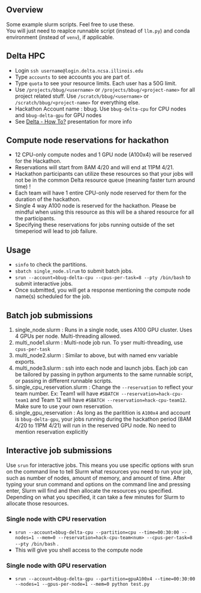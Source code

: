 ## Overview
Some example slurm scripts. Feel free to use these. <br>
You will just need to reaplce runnable script (instead of `llm.py`) and conda environment (instead of `venv`), if applicable. <br>

## Delta HPC
- Login `ssh username@login.delta.ncsa.illinois.edu`
- Type `accounts` to see accounts you are part of.
- Type `quota` to see your resource limits. Each user has a 50G limit.
- Use `/projects/bbug/<username>` or `/projects/bbug/<project-name>` for all project related stuff. Use `/scratch/bbug/<username>` or `/scratch/bbug/<project-name>` for everything else.
- Hackathon Account name : bbug. Use `bbug-delta-cpu` for CPU nodes and `bbug-delta-gpu` for GPU nodes
- See [Delta - How To?](https://docs.google.com/presentation/d/1mHNwGp0Q5nmYJDCRyYZPT7_THEG9VanX/edit#slide=id.p1) presentation for more info

## Compute node reservations for hackathon
- 12 CPU-only compute nodes and 1 GPU node (A100x4) will be reserved for the Hackathon.
- Reservations will start from 8AM 4/20 and will end at 11PM 4/21.
- Hackathon participants can utilize these resources so that your jobs will not be in the common Delta resource queue (meaning faster turn around time) !
- Each team will have 1 entire CPU-only node reserved for them for the duration of the hackathon.
- Single 4 way A100 node is reserved for the hackathon. Please be mindful when using this resource as this will be a shared resource for all the participants.
- Specifying these reservations for jobs running outside of the set timeperiod will lead to job failure.


## Usage
- `sinfo` to check the partitions. 
- `sbatch single_node.slrum` to submit batch jobs.
- `srun --account=bbug-delta-cpu --cpus-per-task=8 --pty /bin/bash` to submit interactive jobs.
- Once submitted, you will get a response mentioning the compute node name(s) scheduled for the job.

## Batch job submissions

1. single_node.slurm : Runs in a single node, uses A100 GPU cluster. Uses 4 GPUs per node. Multi-threading allowed.
2. multi_node1.slurm : Multi-node job run. To yser multi-threading, use `cpus-per-task`
3. multi_node2.slurm : Similar to above, but with named env variable exports.
4. multi_node3.slurm : ssh into each node and launch jobs. Each job can be tailored by passing in python arguments to the same runnable script, or passing in different runnable scripts.
5. single_cpu_reservation.slurm : Change the `--reservation` to reflect your team number. Ex: Team1 will have `#SBATCH --reservation=hack-cpu-team1` and Team 12 will have `#SBATCH --reservation=hack-cpu-team12`. Make sure to use your own reservation.
6. single_gpu_reservation : As long as the paritition is `A100x4` and account is `bbug-delta-gpu`, your jobs running during the hackathon period (8AM 4/20 to 11PM 4/21) will run in the reserved GPU node. No need to mention reservation explicitly

## Interactive job submissions
Use `srun` for interactive jobs. This means you use specific options with srun on the command line to tell Slurm what resources you need to run your job, such as number of nodes, amount of memory, and amount of time. After typing your srun command and options on the command line and pressing enter, Slurm will find and then allocate the resources you specified. Depending on what you specified, it can take a few minutes for Slurm to allocate those resources. 

### Single node with CPU reservation
- `srun --account=bbug-delta-cpu --partition=cpu --time=00:30:00 --nodes=1 --mem=0 --reservation=hack-cpu-team<num> --cpus-per-task=8 --pty /bin/bash` .
- This will give you shell access to the compute node

### Single node with GPU reservation
- `srun --account=bbug-delta-gpu --partition=gpuA100x4 --time=00:30:00 --nodes=1 --gpus-per-node=1 --mem=0 python test.py`

